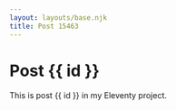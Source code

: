 ```yaml
---
layout: layouts/base.njk
title: Post 15463
---
```


# Post {{ id }}

This is post {{ id }} in my Eleventy project.
